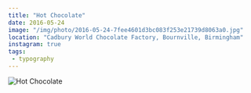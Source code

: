 ```yaml
---
title: "Hot Chocolate"
date: 2016-05-24
image: "/img/photo/2016-05-24-7fee4601d3bc083f253e21739d8063a0.jpg"
location: "Cadbury World Chocolate Factory, Bournville, Birmingham"
instagram: true
tags:
 - typography
---
```


![Hot Chocolate](/img/photo/2016-05-24-7fee4601d3bc083f253e21739d8063a0.jpg)
